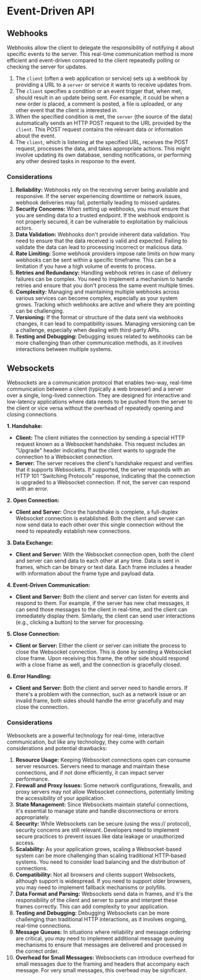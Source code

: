 # Event-Driven API
## Webhooks
Webhooks allow the client to delegate the responsibility of notifying it about specific events to the server. This real-time communication method is more efficient and event-driven compared to the client repeatedly polling or checking the server for updates.

1. The `client` (often a web application or service) sets up a webhook by providing a URL to a `server` or service it wants to receive updates from.
2. The `client` specifies a condition or an event trigger that, when met, should result in an update being sent. For example, it could be when a new order is placed, a comment is posted, a file is uploaded, or any other event that the client is interested in.
3. When the specified condition is met, the `server` (the source of the data) automatically sends an HTTP POST request to the URL provided by the `client`. This POST request contains the relevant data or information about the event.
4. The `client`, which is listening at the specified URL, receives the POST request, processes the data, and takes appropriate actions. This might involve updating its own database, sending notifications, or performing any other desired tasks in response to the event.

### Considerations

1. **Reliability:** Webhooks rely on the receiving server being available and responsive. If the server experiencing downtime or network issues, webhook deliveries may fail, potentially leading to missed updates.
2. **Security Concerns:** When setting up webhooks, you must ensure that you are sending data to a trusted endpoint. If the webhook endpoint is not properly secured, it can be vulnerable to exploitation by malicious actors.
3. **Data Validation:** Webhooks don't provide inherent data validation. You need to ensure that the data received is valid and expected. Failing to validate the data can lead to processing incorrect or malicious data.
4. **Rate Limiting:** Some webhook providers impose rate limits on how many webhooks can be sent within a specific timeframe. This can be a limitation if you have a high volume of events to process.
5. **Retries and Redundancy:** Handling webhook retries in case of delivery failures can be complex. You need to implement a mechanism to handle retries and ensure that you don't process the same event multiple times.
6. **Complexity:** Managing and maintaining multiple webhooks across various services can become complex, especially as your system grows. Tracking which webhooks are active and where they are pointing can be challenging.
7. **Versioning:** If the format or structure of the data sent via webhooks changes, it can lead to compatibility issues. Managing versioning can be a challenge, especially when dealing with third-party APIs.
8. **Testing and Debugging:** Debugging issues related to webhooks can be more challenging than other communication methods, as it involves interactions between multiple systems.

## Websockets
Websockets are a communication protocol that enables two-way, real-time communication between a client (typically a web browser) and a server over a single, long-lived connection. They are designed for interactive and low-latency applications where data needs to be pushed from the server to the client or vice versa without the overhead of repeatedly opening and closing connections.

**1. Handshake:**
- **Client:** The client initiates the connection by sending a special HTTP request known as a Websocket handshake. This request includes an "Upgrade" header indicating that the client wants to upgrade the connection to a Websocket connection.
- **Server:** The server receives the client's handshake request and verifies that it supports Websockets. If supported, the server responds with an HTTP 101 "Switching Protocols" response, indicating that the connection is upgraded to a Websocket connection. If not, the server can respond with an error.

**2. Open Connection:**
- **Client and Server:** Once the handshake is complete, a full-duplex Websocket connection is established. Both the client and server can now send data to each other over this single connection without the need to repeatedly establish new connections.

**3. Data Exchange:**
- **Client and Server:** With the Websocket connection open, both the client and server can send data to each other at any time. Data is sent in frames, which can be binary or text data. Each frame includes a header with information about the frame type and payload data.

**4. Event-Driven Communication:**
- **Client and Server:** Both the client and server can listen for events and respond to them. For example, if the server has new chat messages, it can send those messages to the client in real-time, and the client can immediately display them. Similarly, the client can send user interactions (e.g., clicking a button) to the server for processing.

**5. Close Connection:**
- **Client or Server:** Either the client or server can initiate the process to close the Websocket connection. This is done by sending a Websocket close frame. Upon receiving this frame, the other side should respond with a close frame as well, and the connection is gracefully closed.

**6. Error Handling:**
- **Client and Server:** Both the client and server need to handle errors. If there's a problem with the connection, such as a network issue or an invalid frame, both sides should handle the error gracefully and may close the connection.

### Considerations

Websockets are a powerful technology for real-time, interactive communication, but like any technology, they come with certain considerations and potential drawbacks:

1. **Resource Usage:** Keeping Websocket connections open can consume server resources. Servers need to manage and maintain these connections, and if not done efficiently, it can impact server performance.
2. **Firewall and Proxy Issues:** Some network configurations, firewalls, and proxy servers may not allow Websocket connections, potentially limiting the accessibility of your application.
3. **State Management:** Since Websockets maintain stateful connections, it's essential to manage state and handle disconnections or errors appropriately.
4. **Security:** While Websockets can be secure (using the wss:// protocol), security concerns are still relevant. Developers need to implement secure practices to prevent issues like data leakage or unauthorized access.
5. **Scalability:** As your application grows, scaling a Websocket-based system can be more challenging than scaling traditional HTTP-based systems. You need to consider load balancing and the distribution of connections.
6. **Compatibility:** Not all browsers and clients support Websockets, although support is widespread. If you need to support older browsers, you may need to implement fallback mechanisms or polyfills.
7. **Data Format and Parsing:** Websockets send data in frames, and it's the responsibility of the client and server to parse and interpret these frames correctly. This can add complexity to your application.
8. **Testing and Debugging:** Debugging Websockets can be more challenging than traditional HTTP interactions, as it involves ongoing, real-time connections.
9. **Message Queues:** In situations where reliability and message ordering are critical, you may need to implement additional message queuing mechanisms to ensure that messages are delivered and processed in the correct order.
10. **Overhead for Small Messages:** Websockets can introduce overhead for small messages due to the framing and headers that accompany each message. For very small messages, this overhead may be significant.
